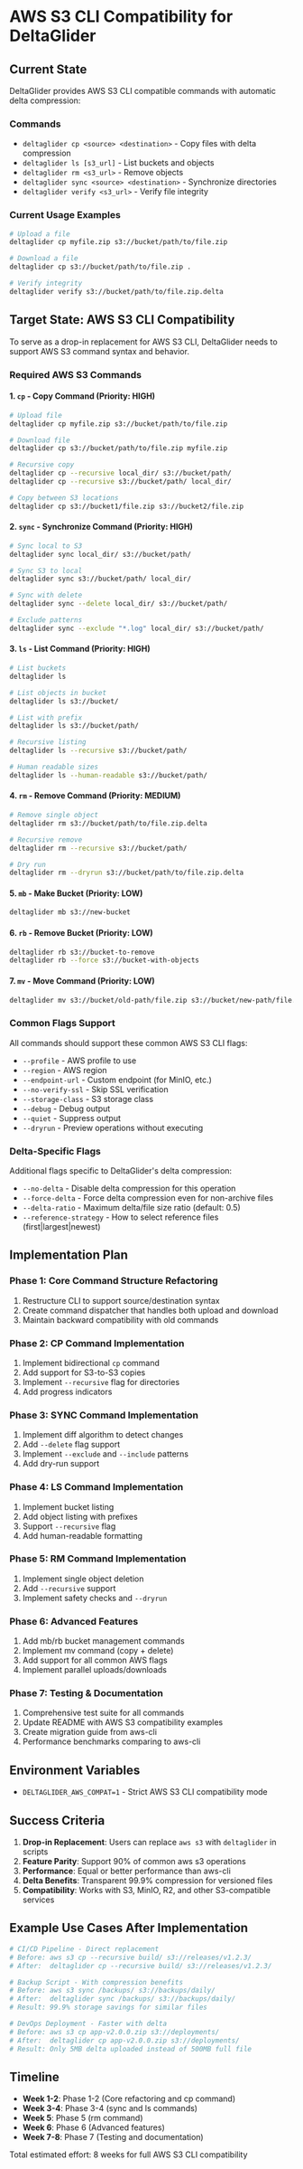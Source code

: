 # AWS S3 CLI Compatibility for DeltaGlider

## Current State

DeltaGlider provides AWS S3 CLI compatible commands with automatic delta compression:

### Commands
- `deltaglider cp <source> <destination>` - Copy files with delta compression
- `deltaglider ls [s3_url]` - List buckets and objects
- `deltaglider rm <s3_url>` - Remove objects
- `deltaglider sync <source> <destination>` - Synchronize directories
- `deltaglider verify <s3_url>` - Verify file integrity

### Current Usage Examples
```bash
# Upload a file
deltaglider cp myfile.zip s3://bucket/path/to/file.zip

# Download a file
deltaglider cp s3://bucket/path/to/file.zip .

# Verify integrity
deltaglider verify s3://bucket/path/to/file.zip.delta
```

## Target State: AWS S3 CLI Compatibility

To serve as a drop-in replacement for AWS S3 CLI, DeltaGlider needs to support AWS S3 command syntax and behavior.

### Required AWS S3 Commands

#### 1. `cp` - Copy Command (Priority: HIGH)
```bash
# Upload file
deltaglider cp myfile.zip s3://bucket/path/to/file.zip

# Download file
deltaglider cp s3://bucket/path/to/file.zip myfile.zip

# Recursive copy
deltaglider cp --recursive local_dir/ s3://bucket/path/
deltaglider cp --recursive s3://bucket/path/ local_dir/

# Copy between S3 locations
deltaglider cp s3://bucket1/file.zip s3://bucket2/file.zip
```

#### 2. `sync` - Synchronize Command (Priority: HIGH)
```bash
# Sync local to S3
deltaglider sync local_dir/ s3://bucket/path/

# Sync S3 to local
deltaglider sync s3://bucket/path/ local_dir/

# Sync with delete
deltaglider sync --delete local_dir/ s3://bucket/path/

# Exclude patterns
deltaglider sync --exclude "*.log" local_dir/ s3://bucket/path/
```

#### 3. `ls` - List Command (Priority: HIGH)
```bash
# List buckets
deltaglider ls

# List objects in bucket
deltaglider ls s3://bucket/

# List with prefix
deltaglider ls s3://bucket/path/

# Recursive listing
deltaglider ls --recursive s3://bucket/path/

# Human readable sizes
deltaglider ls --human-readable s3://bucket/path/
```

#### 4. `rm` - Remove Command (Priority: MEDIUM)
```bash
# Remove single object
deltaglider rm s3://bucket/path/to/file.zip.delta

# Recursive remove
deltaglider rm --recursive s3://bucket/path/

# Dry run
deltaglider rm --dryrun s3://bucket/path/to/file.zip.delta
```

#### 5. `mb` - Make Bucket (Priority: LOW)
```bash
deltaglider mb s3://new-bucket
```

#### 6. `rb` - Remove Bucket (Priority: LOW)
```bash
deltaglider rb s3://bucket-to-remove
deltaglider rb --force s3://bucket-with-objects
```

#### 7. `mv` - Move Command (Priority: LOW)
```bash
deltaglider mv s3://bucket/old-path/file.zip s3://bucket/new-path/file.zip
```

### Common Flags Support

All commands should support these common AWS S3 CLI flags:

- `--profile` - AWS profile to use
- `--region` - AWS region
- `--endpoint-url` - Custom endpoint (for MinIO, etc.)
- `--no-verify-ssl` - Skip SSL verification
- `--storage-class` - S3 storage class
- `--debug` - Debug output
- `--quiet` - Suppress output
- `--dryrun` - Preview operations without executing

### Delta-Specific Flags

Additional flags specific to DeltaGlider's delta compression:

- `--no-delta` - Disable delta compression for this operation
- `--force-delta` - Force delta compression even for non-archive files
- `--delta-ratio` - Maximum delta/file size ratio (default: 0.5)
- `--reference-strategy` - How to select reference files (first|largest|newest)

## Implementation Plan

### Phase 1: Core Command Structure Refactoring
1. Restructure CLI to support source/destination syntax
2. Create command dispatcher that handles both upload and download
3. Maintain backward compatibility with old commands

### Phase 2: CP Command Implementation
1. Implement bidirectional `cp` command
2. Add support for S3-to-S3 copies
3. Implement `--recursive` flag for directories
4. Add progress indicators

### Phase 3: SYNC Command Implementation
1. Implement diff algorithm to detect changes
2. Add `--delete` flag support
3. Implement `--exclude` and `--include` patterns
4. Add dry-run support

### Phase 4: LS Command Implementation
1. Implement bucket listing
2. Add object listing with prefixes
3. Support `--recursive` flag
4. Add human-readable formatting

### Phase 5: RM Command Implementation
1. Implement single object deletion
2. Add `--recursive` support
3. Implement safety checks and `--dryrun`

### Phase 6: Advanced Features
1. Add mb/rb bucket management commands
2. Implement mv command (copy + delete)
3. Add support for all common AWS flags
4. Implement parallel uploads/downloads

### Phase 7: Testing & Documentation
1. Comprehensive test suite for all commands
2. Update README with AWS S3 compatibility examples
3. Create migration guide from aws-cli
4. Performance benchmarks comparing to aws-cli

## Environment Variables
- `DELTAGLIDER_AWS_COMPAT=1` - Strict AWS S3 CLI compatibility mode

## Success Criteria

1. **Drop-in Replacement**: Users can replace `aws s3` with `deltaglider` in scripts
2. **Feature Parity**: Support 90% of common aws s3 operations
3. **Performance**: Equal or better performance than aws-cli
4. **Delta Benefits**: Transparent 99.9% compression for versioned files
5. **Compatibility**: Works with S3, MinIO, R2, and other S3-compatible services

## Example Use Cases After Implementation

```bash
# CI/CD Pipeline - Direct replacement
# Before: aws s3 cp --recursive build/ s3://releases/v1.2.3/
# After:  deltaglider cp --recursive build/ s3://releases/v1.2.3/

# Backup Script - With compression benefits
# Before: aws s3 sync /backups/ s3://backups/daily/
# After:  deltaglider sync /backups/ s3://backups/daily/
# Result: 99.9% storage savings for similar files

# DevOps Deployment - Faster with delta
# Before: aws s3 cp app-v2.0.0.zip s3://deployments/
# After:  deltaglider cp app-v2.0.0.zip s3://deployments/
# Result: Only 5MB delta uploaded instead of 500MB full file
```

## Timeline

- **Week 1-2**: Phase 1-2 (Core refactoring and cp command)
- **Week 3-4**: Phase 3-4 (sync and ls commands)
- **Week 5**: Phase 5 (rm command)
- **Week 6**: Phase 6 (Advanced features)
- **Week 7-8**: Phase 7 (Testing and documentation)

Total estimated effort: 8 weeks for full AWS S3 CLI compatibility